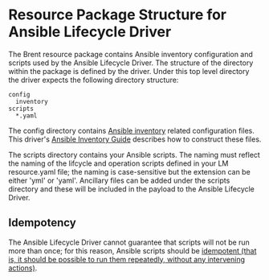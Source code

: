# Resource Package Structure for Ansible Lifecycle Driver

The Brent resource package contains Ansible inventory configuration and scripts used by the Ansible Lifecycle Driver. The structure of the directory within the package is defined by the driver. Under this top level directory the driver expects the following directory structure:

```
config
  inventory
scripts
  *.yaml
```

The config directory contains [Ansible inventory](https://docs.ansible.com/ansible/latest/user_guide/intro_inventory.html) related configuration files. This driver's [Ansible Inventory Guide](./ansible_inventory.md) describes how to construct these files.

The scripts directory contains your Ansible scripts. The naming must reflect the naming of the lifcycle and operation scripts defined in your LM resource.yaml file; the naming is case-sensitive but the extension can be either 'yml' or 'yaml'. Ancillary files can be added under the scripts directory and these will be included in the payload to the Ansible Lifecycle Driver.

## Idempotency

The Ansible Lifecycle Driver cannot guarantee that scripts will not be run more than once; for this reason, Ansible scripts should be [idempotent (that is, it should be possible to run them repeatedly, without any intervening actions)](https://docs.ansible.com/ansible/latest/reference_appendices/glossary.html).